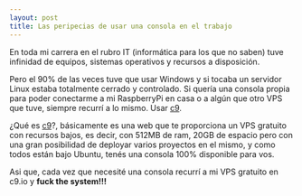 ```yaml
---
layout: post
title: Las peripecias de usar una consola en el trabajo
---
```


En toda mi carrera en el rubro IT (informática para los que no saben) tuve infinidad de equipos, sistemas operativos y recursos a disposición.

Pero el 90% de las veces tuve que usar Windows y si tocaba un servidor Linux estaba totalmente cerrado y controlado.
Si quería una consola propia para poder conectarme a mi RaspberryPi en casa o a algún que otro VPS que tuve, siempre recurrí a lo mismo. Usar [c9](https://c9.io).

¿Qué es [c9](https://c9.io)?, básicamente es una web que te proporciona un VPS gratuito con recursos bajos, es decir, con 512MB de ram, 20GB de espacio pero con una gran posibilidad de deployar varios proyectos en el mismo, y como todos están bajo Ubuntu, tenés una consola 100% disponible para vos.

Asi que, cada vez que necesité una consola recurrí a mi VPS gratuito en c9.io y **fuck the system!!!**

